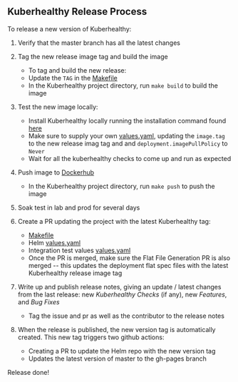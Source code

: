 ## Kuberhealthy Release Process

To release a new version of Kuberhealthy:

1. Verify that the master branch has all the latest changes

2. Tag the new release image tag and build the image
    - To tag and build the new release:
    - Update the `TAG` in the [Makefile](../cmd/kuberhealthy/Makefile)
    - In the Kuberhealthy project directory, run `make build` to build the image
    
3. Test the new image locally:
    - Install Kuberhealthy locally running the installation command found [here](../README.md#installation)
    - Make sure to supply your own [values.yaml](../deploy/helm/kuberhealthy/values.yaml), updating the `image.tag` to the new release imag tag and and `deployment.imagePullPolicy` to `Never`
    - Wait for all the kuberhealthy checks to come up and run as expected
    
4. Push image to [Dockerhub](https://hub.docker.com/r/kuberhealthy/kuberhealthy)
    - In the Kuberhealthy project directory, run `make push` to push the image

5. Soak test in lab and prod for several days

6. Create a PR updating the project with the latest Kuberhealthy tag:
    - [Makefile](../cmd/kuberhealthy/Makefile)
    - Helm [values.yaml](../deploy/helm/kuberhealthy/values.yaml)
    - Integration test values [values.yaml](../.ci/values.yaml)
    - Once the PR is merged, make sure the Flat File Generation PR is also merged -- this updates the deployment flat spec files with the latest Kuberhealthy release image tag

7. Write up and publish release notes, giving an update / latest changes from the last release: new *Kuberhealthy Checks* (if any), new *Features*, and *Bug Fixes*
    - Tag the issue and pr as well as the contributor to the release notes
 
8. When the release is published, the new version tag is automatically created. This new tag triggers two github actions:
    - Creating a PR to update the Helm repo with the new version tag
    - Updates the latest version of master to the gh-pages branch 

Release done!